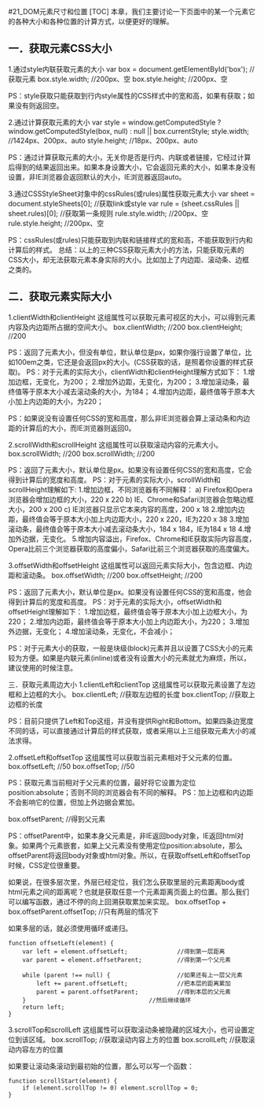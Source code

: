 #21_DOM元素尺寸和位置
[TOC]
本章，我们主要讨论一下页面中的某一个元素它的各种大小和各种位置的计算方式，以便更好的理解。

## 一．获取元素CSS大小
1.通过style内联获取元素的大小
var box = document.getElementById('box');		//获取元素
box.style.width;							//200px、空
box.style.height;							//200px、空

PS：style获取只能获取到行内style属性的CSS样式中的宽和高，如果有获取；如果没有则返回空。

2.通过计算获取元素的大小
var style = window.getComputedStyle ? 
window.getComputedStyle(box, null) : null || box.currentStyle;
style.width;								//1424px、200px、auto
style.height;								//18px、200px、auto

PS：通过计算获取元素的大小，无关你是否是行内、内联或者链接，它经过计算后得到的结果返回出来。如果本身设置大小，它会返回元素的大小，如果本身没有设置，非IE浏览器会返回默认的大小，IE浏览器返回auto。

3.通过CSSStyleSheet对象中的cssRules(或rules)属性获取元素大小
	var sheet = document.styleSheets[0];			//获取link或style
	var rule = (sheet.cssRules || sheet.rules)[0];		//获取第一条规则
rule.style.width;							//200px、空					
rule.style.height;							//200px、空

PS：cssRules(或rules)只能获取到内联和链接样式的宽和高，不能获取到行内和计算后的样式。
总结：以上的三种CSS获取元素大小的方法，只能获取元素的CSS大小，却无法获取元素本身实际的大小。比如加上了内边距、滚动条、边框之类的。

## 二．获取元素实际大小
1.clientWidth和clientHeight
这组属性可以获取元素可视区的大小，可以得到元素内容及内边距所占据的空间大小。
box.clientWidth;							//200
box.clientHeight;							//200

PS：返回了元素大小，但没有单位，默认单位是px，如果你强行设置了单位，比如100em之类，它还是会返回px的大小。(CSS获取的话，是照着你设置的样式获取)。
PS：对于元素的实际大小，clientWidth和clientHeight理解方式如下：
1.增加边框，无变化，为200；
2.增加外边距，无变化，为200；
3.增加滚动条，最终值等于原本大小减去滚动条的大小，为184；
4.增加内边距，最终值等于原本大小加上内边距的大小，为220；

PS：如果说没有设置任何CSS的宽和高度，那么非IE浏览器会算上滚动条和内边距的计算后的大小，而IE浏览器则返回0。

2.scrollWidth和scrollHeight
这组属性可以获取滚动内容的元素大小。
box.scrollWidth;							//200
box.scrollWidth;							//200

PS：返回了元素大小，默认单位是px。如果没有设置任何CSS的宽和高度，它会得到计算后的宽度和高度。
PS：对于元素的实际大小，scrollWidth和scrollHeight理解如下:
1.增加边框，不同浏览器有不同解释：
a)	Firefox和Opera浏览器会增加边框的大小，220 x 220
b)	IE、Chrome和Safari浏览器会忽略边框大小，200 x 200
c)	IE浏览器只显示它本来内容的高度，200 x 18
2.增加内边距，最终值会等于原本大小加上内边距大小，220 x 220，IE为220 x 38
3.增加滚动条，最终值会等于原本大小减去滚动条大小，184 x 184，IE为184 x 18
4.增加外边据，无变化。
5.增加内容溢出，Firefox、Chrome和IE获取实际内容高度，Opera比前三个浏览器获取的高度偏小，Safari比前三个浏览器获取的高度偏大。

3.offsetWidth和offsetHeight
这组属性可以返回元素实际大小，包含边框、内边距和滚动条。
box.offsetWidth;							//200
box.offsetHeight;							//200

PS：返回了元素大小，默认单位是px。如果没有设置任何CSS的宽和高度，他会得到计算后的宽度和高度。
PS：对于元素的实际大小，offsetWidth和offsetHeight理解如下：
1.增加边框，最终值会等于原本大小加上边框大小，为220；
2.增加内边距，最终值会等于原本大小加上内边距大小，为220；
3.增加外边据，无变化；
4.增加滚动条，无变化，不会减小；

PS：对于元素大小的获取，一般是块级(block)元素并且以设置了CSS大小的元素较为方便。如果是内联元素(inline)或者没有设置大小的元素就尤为麻烦，所以，建议使用的时候注意。

三．获取元素周边大小
1.clientLeft和clientTop
这组属性可以获取元素设置了左边框和上边框的大小。
box.clientLeft;								//获取左边框的长度
box.clientTop;								//获取上边框的长度

PS：目前只提供了Left和Top这组，并没有提供Right和Bottom。如果四条边宽度不同的话，可以直接通过计算后的样式获取，或者采用以上三组获取元素大小的减法求得。

2.offsetLeft和offsetTop
这组属性可以获取当前元素相对于父元素的位置。
	box.offsetLeft;								//50
	box.offsetTop;								//50

PS：获取元素当前相对于父元素的位置，最好将它设置为定位position:absolute；否则不同的浏览器会有不同的解释。
PS：加上边框和内边距不会影响它的位置，但加上外边据会累加。

box.offsetParent;							//得到父元素

PS：offsetParent中，如果本身父元素是<body>，非IE返回body对象，IE返回html对象。如果两个元素嵌套，如果上父元素没有使用定位position:absolute，那么offsetParent将返回body对象或html对象。所以，在获取offsetLeft和offsetTop时候，CSS定位很重要。

如果说，在很多层次里，外层已经定位，我们怎么获取里层的元素距离body或html元素之间的距离呢？也就是获取任意一个元素距离页面上的位置。那么我们可以编写函数，通过不停的向上回溯获取累加来实现。
box.offsetTop + box.offsetParent.offsetTop;		//只有两层的情况下

如果多层的话，就必须使用循环或递归。
```
function offsetLeft(element) {
	var left = element.offsetLeft;				//得到第一层距离
	var parent = element.offsetParent;			//得到第一个父元素
	
	while (parent !== null) {					//如果还有上一层父元素
		left += parent.offsetLeft;				//把本层的距离累加
		parent = parent.offsetParent;			//得到本层的父元素
	}									//然后继续循环
	return left;
}
```

3.scrollTop和scrollLeft
这组属性可以获取滚动条被隐藏的区域大小，也可设置定位到该区域。
box.scrollTop;								//获取滚动内容上方的位置
box.scrollLeft;								//获取滚动内容左方的位置

如果要让滚动条滚动到最初始的位置，那么可以写一个函数：
```
function scrollStart(element) {
	if (element.scrollTop != 0) element.scrollTop = 0;
}

```

